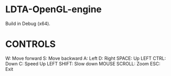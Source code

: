 # LDTA-OpenGL-engine
Build in Debug (x64).

# CONTROLS
W: Move forward
S: Move backward
A: Left
D: Right
SPACE: Up
LEFT CTRL: Down
C: Speed Up
LEFT SHIFT: Slow down
MOUSE SCROLL: Zoom
ESC: Exit

